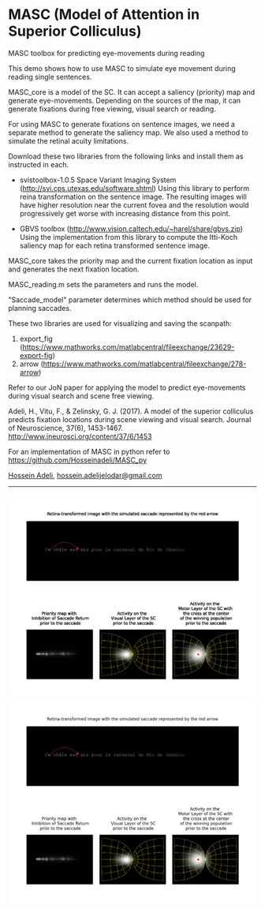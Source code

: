 # MASC (Model of Attention in Superior Colliculus)

MASC toolbox for predicting eye-movements during reading  




This demo shows how to use MASC to simulate eye movement during reading single sentences.

MASC_core is a model of the SC. It can accept a saliency (priority) map and generate eye-movements. Depending on the sources of the map, it can generate fixations during free viewing, visual search or reading.

For using MASC to generate fixations on sentence images, we need a separate method to generate the saliency map. We also used a method to simulate the retinal acuity limitations.

Download these two libraries from the following links and install them as instructed in each.

- svistoolbox-1.0.5  Space Variant Imaging System (http://svi.cps.utexas.edu/software.shtml)
Using this library to perform reina transformation on the sentence image. The resulting images will have higher resolution near the current fovea and the resolution would progressively get worse with increasing distance from this point.

- GBVS toolbox (http://www.vision.caltech.edu/~harel/share/gbvs.zip)
Using the implementation from this library to compute the Itti-Koch saliency map for each retina transformed sentence image.

MASC_core takes the priority map and the current fixation location as input and generates the next fixation location.


MASC_reading.m sets the parameters and runs the model.

"Saccade_model" parameter determines which method should be used for planning saccades. 


These two libraries are used for visualizing and saving the scanpath:

1. export_fig  (https://www.mathworks.com/matlabcentral/fileexchange/23629-export-fig)
2. arrow  (https://www.mathworks.com/matlabcentral/fileexchange/278-arrow)

Refer to our JoN paper for applying the model to predict eye-movements during visual search and scene free viewing.

Adeli, H., Vitu, F., & Zelinsky, G. J. (2017). A model of the superior colliculus predicts fixation locations during scene viewing and visual search. Journal of Neuroscience, 37(6), 1453-1467. http://www.jneurosci.org/content/37/6/1453

For an implementation of MASC in python refer to https://github.com/Hosseinadeli/MASC_py


[Hossein Adeli](https://hosseinadeli.github.io/),
hossein.adelijelodar@gmail.com 

-------------------------------------------------------------------------------------------------------
<img src="https://github.com/Hosseinadeli/MASC_reading/blob/main/figures/vid_L1B1_10.bmp/L1B1_10.bmp_timesteps8.gif">
<!-- #<img src="https://raw.githubusercontent.com/hosseinadeli/MASC_reading/main/figures/vid_L1B1_10.bmp/L1B1_10.bmp_timesteps8.gif"> -->

<img src="https://raw.githubusercontent.com/hosseinadeli/MASC_reading/main/figures/vid_L1B1_10.bmp/image02.png">
